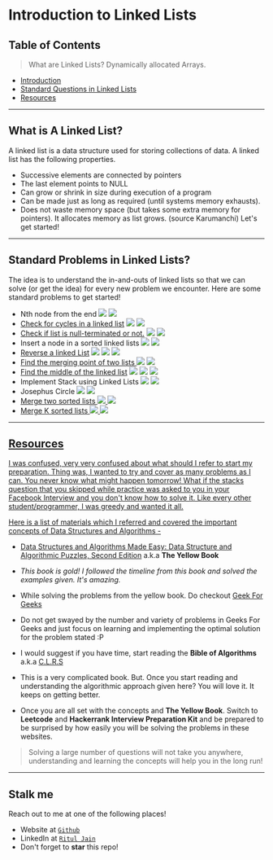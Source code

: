 # Introduction to Linked Lists

## Table of Contents

> What are Linked Lists? Dynamically allocated Arrays.

- [Introduction](#what-is-a-linked-list)
- [Standard Questions in Linked Lists](#standard-problems-in-linked-lists)
- [Resources](#resources)


---

## What is A Linked List?

A linked list is a data structure used for storing collections of data. A linked list has the following properties.
- Successive elements are connected by pointers
- The last element points to NULL
- Can grow or shrink in size during execution of a program
- Can be made just as long as required (until systems memory exhausts).
- Does  not  waste  memory  space  (but  takes  some  extra  memory  for  pointers).  It allocates memory as list grows.
(source Karumanchi)
Let's get started!

---

## Standard Problems in Linked Lists?

The idea is to understand the in-and-outs of linked lists so that we can solve (or get the idea) for every new problem we encounter. Here are some standard problems to get started!

- Nth node from the end <img src="https://img.shields.io/badge/-Karumanchi-blue"> <img src="https://img.shields.io/badge/-Easy-green">
- <a href="https://leetcode.com/problems/linked-list-cycle">Check for cycles in a linked list</a> <img src="https://img.shields.io/badge/-Karumanchi-blue"> <img src="https://img.shields.io/badge/-Easy-green">
- <a href="https://leetcode.com/problems/linked-list-cycle-ii">Check if list is null-terminated or not.</a> <img src="https://img.shields.io/badge/-Karumanchi-blue"> <img src="https://img.shields.io/badge/-Medium-orange">
- Insert a node in a sorted linked lists <img src="https://img.shields.io/badge/-Karumanchi-blue"> <img src="https://img.shields.io/badge/-Easy-green">
- <a href="https://leetcode.com/problems/reverse-linked-list">Reverse a linked List</a> <img src="https://img.shields.io/badge/-Leetcode-red"> <img src="https://img.shields.io/badge/-Karumanchi-blue"> <img src="https://img.shields.io/badge/-Easy-green">
- <a href="https://leetcode.com/problems/intersection-of-two-linked-lists/">Find the merging point of two lists </a> <img src="https://img.shields.io/badge/-Leetcode-red"> <img src="https://img.shields.io/badge/-Easy-green">
- <a href="https://leetcode.com/problems/middle-of-the-linked-list">Find the middle of the linked list</a> <img src="https://img.shields.io/badge/-Leetcode-red"> <img src="https://img.shields.io/badge/-Karumanchi-blue"> <img src="https://img.shields.io/badge/-Easy-green">
- Implement Stack using Linked Lists <img src="https://img.shields.io/badge/-Karumanchi-blue"> <img src="https://img.shields.io/badge/-Medium-orange">
- Josephus Circle <img src="https://img.shields.io/badge/-Karumanchi-blue"> <img src="https://img.shields.io/badge/-Easy-green">
- <a href="https://leetcode.com/problems/merge-two-sorted-lists">Merge two sorted lists <img src="https://img.shields.io/badge/-Leetcode-red"> <img src="https://img.shields.io/badge/-medium-orange">
- <a href="https://leetcode.com/problems/merge-k-sorted-lists">Merge K sorted lists <img src="https://img.shields.io/badge/-Leetcode-red"> <img src="https://img.shields.io/badge/-Hard-inactive">

---

## Resources

I was confused, very very confused about what should I refer to start my preparation. Thing was, I wanted to try and cover as many problems as I can. You never know what might happen tomorrow! What if the stacks question that you skipped while practice was asked to you in your Facebook Interview and you don't know how to solve it. Like every other student/programmer, I was greedy and wanted it all.

Here is a list of materials which I referred and covered the important concepts of Data Structures and Algorithms - 

- <a href="https://www.docdroid.net/ZPfHmS5/data-structures-and-algorithms-narasimha-karumanchi.pdf" target="_blank">Data Structures and Algorithms Made Easy: Data Structure and Algorithmic Puzzles, Second Edition</a> a.k.a **The Yellow Book**
- *This book is gold! I followed the timeline from this book and solved the examples given. It's amazing.*

- While solving the problems from the yellow book. Do checkout <a href="https://geeksforgeeks.org/" target="_blank">Geek For Geeks</a>
- Do not get swayed by the number and variety of problems in Geeks For Geeks and just focus on learning and implementing the optimal solution for the problem stated :P

- I would suggest if you have time,  start reading the **Bible of Algorithms** a.k.a <a href="https://ms.sapientia.ro/~kasa/Algorithms_3rd.pdf" target="_blank">C.L.R.S</a>
- This is a very complicated book. But. Once you start reading and understanding the algorithmic approach given here? You will love it. It keeps on getting better.

- Once you are all set with the concepts and **The Yellow Book**. Switch to **Leetcode** and **Hackerrank Interview Preparation Kit** and be prepared to be surprised by how easily you will be solving the problems in these websites.

>Solving a large number of questions will not take you anywhere, understanding and learning the concepts will help you in the long run!

---


## Stalk me

Reach out to me at one of the following places!

- Website at <a href="http://lutir.github.io" target="_blank">`Github`</a>
- LinkedIn at <a href="https://www.linkedin.com/in/ritul-jain" target="_blank">`Ritul Jain`</a>
- Don't forget to **star** this repo!

